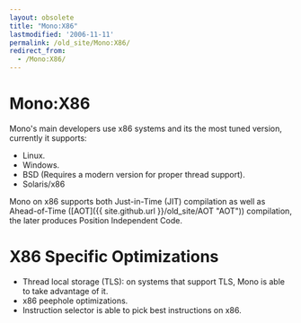 ```yaml
---
layout: obsolete
title: "Mono:X86"
lastmodified: '2006-11-11'
permalink: /old_site/Mono:X86/
redirect_from:
  - /Mono:X86/
---
```


Mono:X86
========

Mono's main developers use x86 systems and its the most tuned version, currently it supports:

-   Linux.
-   Windows.
-   BSD (Requires a modern version for proper thread support).
-   Solaris/x86

Mono on x86 supports both Just-in-Time (JIT) compilation as well as Ahead-of-Time ([AOT]({{ site.github.url }}/old_site/AOT "AOT")) compilation, the later produces Position Independent Code.

X86 Specific Optimizations
==========================

-   Thread local storage (TLS): on systems that support TLS, Mono is able to take advantage of it.
-   x86 peephole optimizations.
-   Instruction selector is able to pick best instructions on x86.


